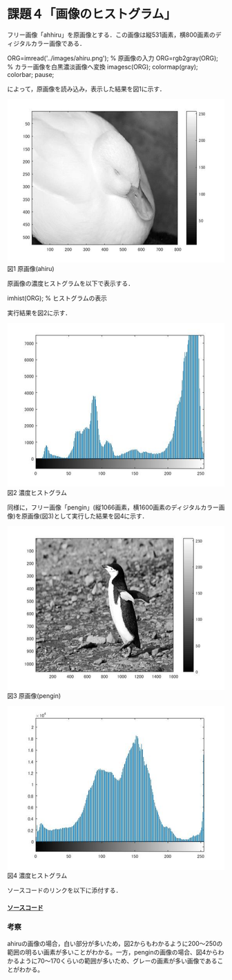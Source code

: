 # 課題４「画像のヒストグラム」

フリー画像「ahhiru」を原画像とする．この画像は縦531画素，横800画素のディジタルカラー画像である．

ORG=imread('../images/ahiru.png'); % 原画像の入力
ORG=rgb2gray(ORG); % カラー画像を白黒濃淡画像へ変換
imagesc(ORG); colormap(gray); colorbar;
pause;

によって，原画像を読み込み，表示した結果を図1に示す．

![原画像](https://github.com/ShokiChitan/MATLAB_image_processing/blob/master/%E8%AA%B2%E9%A1%8C4/images/a1.jpg?raw=true)  
図1 原画像(ahiru)

原画像の濃度ヒストグラムを以下で表示する．

imhist(ORG); % ヒストグラムの表示

実行結果を図2に示す．

![原画像](https://github.com/ShokiChitan/MATLAB_image_processing/blob/master/%E8%AA%B2%E9%A1%8C4/images/a2.jpg?raw=true)  
図2 濃度ヒストグラム

同様に，フリー画像「pengin」(縦1066画素，横1600画素のディジタルカラー画像)を原画像(図3)として実行した結果を図4に示す．

![原画像](https://github.com/ShokiChitan/MATLAB_image_processing/blob/master/%E8%AA%B2%E9%A1%8C4/images/p1.jpg?raw=true)  
図3 原画像(pengin)

![原画像](https://github.com/ShokiChitan/MATLAB_image_processing/blob/master/%E8%AA%B2%E9%A1%8C4/images/p2.jpg?raw=true)  
図4 濃度ヒストグラム

ソースコードのリンクを以下に添付する．

#### [ソースコード](https://github.com/ShokiChitan/MATLAB_image_processing/blob/master/%E8%AA%B2%E9%A1%8C4/kadai4.m)

### 考察
ahiruの画像の場合，白い部分が多いため，図2からもわかるように200～250の範囲の明るい画素が多いことがわかる。一方，penginの画像の場合、図4からわかるように70～170くらいの範囲が多いため、グレーの画素が多い画像であることがわかる。
